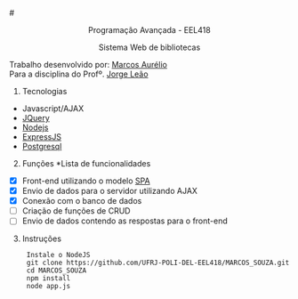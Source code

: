 #<p align='center'>Programação Avançada - EEL418</p>  
<p align='center'>Sistema Web de bibliotecas</p>

Trabalho desenvolvido por: [Marcos Aurélio](https://github.com/Maasouza)    
Para a disciplina do Profº. [Jorge Leão](https://github.com/jlsleao)

1. Tecnologias 
  * Javascript/AJAX
  * [JQuery](https://jquery.com/)
  * [Nodejs](https://nodejs.org/en/)
  * [ExpressJS](http://expressjs.com/pt-br/)
  * [Postgresql](https://www.postgresql.org/) 
 
2. Funções 
  *Lista de funcionalidades
  - [x] Front-end utilizando o modelo [SPA](https://en.wikipedia.org/wiki/Single-page_application)
  - [x] Envio de dados para o servidor utilizando AJAX
  - [x] Conexão com o banco de dados
  - [ ] Criação de funções de CRUD
  - [ ] Envio de dados contendo as respostas para o front-end
  
3. Instruções
        
        Instale o NodeJS
        git clone https://github.com/UFRJ-POLI-DEL-EEL418/MARCOS_SOUZA.git
        cd MARCOS_SOUZA
        npm install
        node app.js
      
        
  
